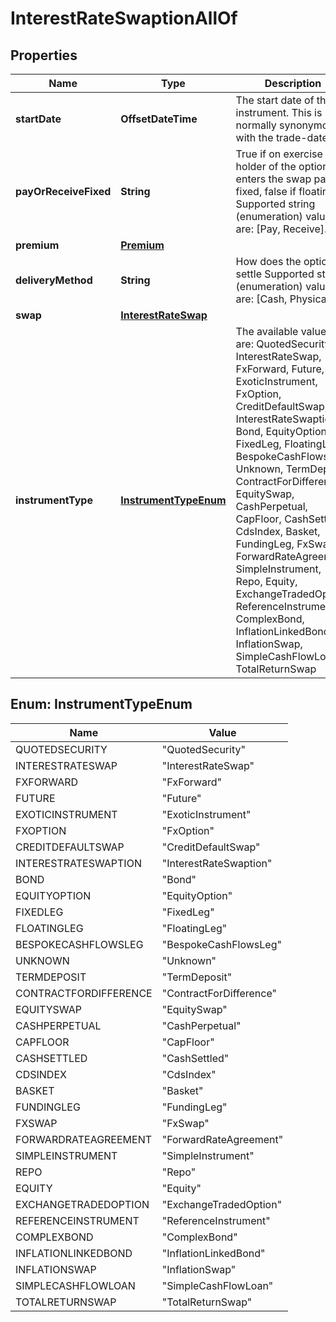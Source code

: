 

# InterestRateSwaptionAllOf


## Properties

Name | Type | Description | Notes
------------ | ------------- | ------------- | -------------
**startDate** | **OffsetDateTime** | The start date of the instrument. This is normally synonymous with the trade-date. | 
**payOrReceiveFixed** | **String** | True if on exercise the holder of the option enters the swap paying fixed, false if floating.    Supported string (enumeration) values are: [Pay, Receive]. | 
**premium** | [**Premium**](Premium.md) |  |  [optional]
**deliveryMethod** | **String** | How does the option settle    Supported string (enumeration) values are: [Cash, Physical]. | 
**swap** | [**InterestRateSwap**](InterestRateSwap.md) |  | 
**instrumentType** | [**InstrumentTypeEnum**](#InstrumentTypeEnum) | The available values are: QuotedSecurity, InterestRateSwap, FxForward, Future, ExoticInstrument, FxOption, CreditDefaultSwap, InterestRateSwaption, Bond, EquityOption, FixedLeg, FloatingLeg, BespokeCashFlowsLeg, Unknown, TermDeposit, ContractForDifference, EquitySwap, CashPerpetual, CapFloor, CashSettled, CdsIndex, Basket, FundingLeg, FxSwap, ForwardRateAgreement, SimpleInstrument, Repo, Equity, ExchangeTradedOption, ReferenceInstrument, ComplexBond, InflationLinkedBond, InflationSwap, SimpleCashFlowLoan, TotalReturnSwap | 



## Enum: InstrumentTypeEnum

Name | Value
---- | -----
QUOTEDSECURITY | &quot;QuotedSecurity&quot;
INTERESTRATESWAP | &quot;InterestRateSwap&quot;
FXFORWARD | &quot;FxForward&quot;
FUTURE | &quot;Future&quot;
EXOTICINSTRUMENT | &quot;ExoticInstrument&quot;
FXOPTION | &quot;FxOption&quot;
CREDITDEFAULTSWAP | &quot;CreditDefaultSwap&quot;
INTERESTRATESWAPTION | &quot;InterestRateSwaption&quot;
BOND | &quot;Bond&quot;
EQUITYOPTION | &quot;EquityOption&quot;
FIXEDLEG | &quot;FixedLeg&quot;
FLOATINGLEG | &quot;FloatingLeg&quot;
BESPOKECASHFLOWSLEG | &quot;BespokeCashFlowsLeg&quot;
UNKNOWN | &quot;Unknown&quot;
TERMDEPOSIT | &quot;TermDeposit&quot;
CONTRACTFORDIFFERENCE | &quot;ContractForDifference&quot;
EQUITYSWAP | &quot;EquitySwap&quot;
CASHPERPETUAL | &quot;CashPerpetual&quot;
CAPFLOOR | &quot;CapFloor&quot;
CASHSETTLED | &quot;CashSettled&quot;
CDSINDEX | &quot;CdsIndex&quot;
BASKET | &quot;Basket&quot;
FUNDINGLEG | &quot;FundingLeg&quot;
FXSWAP | &quot;FxSwap&quot;
FORWARDRATEAGREEMENT | &quot;ForwardRateAgreement&quot;
SIMPLEINSTRUMENT | &quot;SimpleInstrument&quot;
REPO | &quot;Repo&quot;
EQUITY | &quot;Equity&quot;
EXCHANGETRADEDOPTION | &quot;ExchangeTradedOption&quot;
REFERENCEINSTRUMENT | &quot;ReferenceInstrument&quot;
COMPLEXBOND | &quot;ComplexBond&quot;
INFLATIONLINKEDBOND | &quot;InflationLinkedBond&quot;
INFLATIONSWAP | &quot;InflationSwap&quot;
SIMPLECASHFLOWLOAN | &quot;SimpleCashFlowLoan&quot;
TOTALRETURNSWAP | &quot;TotalReturnSwap&quot;



